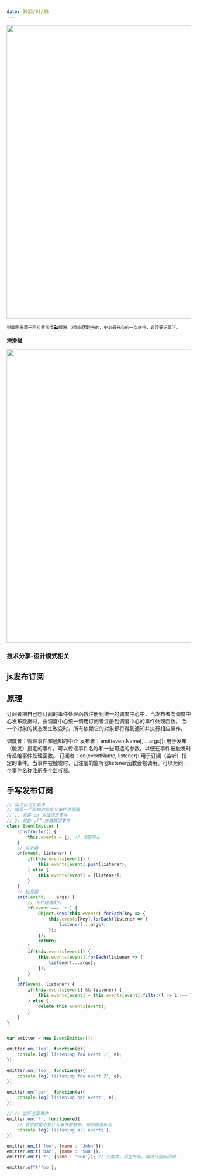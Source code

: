 ```yaml
---
date: 2023/08/25
---
```


<img src="https://i.ibb.co/pZgFLtC/shamolvzhou.jpg" width="800" />

<small>封面图来源于阿拉善沙漠🏜️绿洲，2年前团建去的，史上最开心的一次旅行，必须要记录下。</small>

**滑滑梯**

<img src="https://i.ibb.co/sVcDKw4/huahuatishamo.jpg" width="800" />

### 技术分享-设计模式相关

## js发布订阅

## 原理
订阅者把自己想订阅的事件处理函数注册到统一的调度中心中，当发布者向调度中心发布数据时，由调度中心统一调用订阅者注册到调度中心的事件处理函数。
当一个对象的状态发生改变时，所有依赖它的对象都将得到通知并执行相应操作。

调度者：管理事件和通知的中介
发布者：emit(eventName[, ...args]): 用于发布（触发）指定的事件。可以传递事件名称和一些可选的参数，以便在事件被触发时传递给事件处理函数。
订阅者：on(eventName, listener): 用于订阅（监听）指定的事件。当事件被触发时，已注册的监听器listener函数会被调用。可以为同一个事件名称注册多个监听器。


## 手写发布订阅
```javascript
// 实现⾃定义事件
// 编写⼀个简单的⾃定义事件处理器
// 1. 具备 on ⽅法绑定事件
// 2. 具备 off ⽅法解绑事件
class EventEmitter {
    constructor() {
        this.events = {}; // 调度中心
    }
    // 监听器
    on(event, listener) {
        if(this.events[event]) {
            this.events[event].push(listener);
        } else {
            this.events[event] = [listener];
        }
    }
    // 触发器
    emit(event, ...args) {
        // 先处理通配符
        if(event === '*') {
            Object.keys(this.events).forEach(key => {
                this.events[key].forEach(listener => {
                    listener(...args);
                });
            });
            return;
        }
        if(this.events[event]) {
            this.events[event].forEach(listener => {
                listener(...args);
            });
        }
    }
    off(event, listener) {
        if(this.events[event] && listener) {
            this.events[event] = this.events[event].filter(l => l !== listener);
        } else {
            delete this.events[event];
        }
    }
}


var emitter = new EventEmitter();

emitter.on('foo', function(e){
    console.log('listening foo event 1', e);
});

emitter.on('foo', function(e){
    console.log('listening foo event 2', e);
});

emitter.on('bar', function(e){
    console.log('listening bar event', e);
});

// // 监听全部事件
emitter.on('*', function(e){
    // 意思就是不管什么事件被触发，都会被监听到
    console.log('listening all events');
});

emitter.emit('foo', {name : 'John'});
emitter.emit('bar', {name : 'Sun'});
emitter.emit('*', {name : 'Sun'}); // 先触发，后监听到，再执行监听回调

emitter.off('foo');
```
